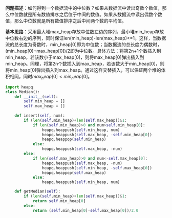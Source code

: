 **问题描述**：如何得到一个数据流中的中位数？如果从数据流中读出奇数个数值，那么中位数就是所有数值排序之后位于中间的数值。如果从数据流中读出偶数个数值，那么中位数就是所有数值排序之后中间两个数的平均值。

**基本思路**：采用最大堆max_heap存放中位数左边的序列，最小堆min_heap存放中位数右边的序列，同时保证len(min_heap)-len(max_heap)<=1。这样，当数据流的总长度为奇数时，min_heap[0]即为中位数；当数据流的总长度为偶数时，(min_heap[0]+max_heap[0])/2即为中位数。具体方法：将第2n+1个数插入到min_heap，若该数小于max_heap[0]，则将max_heap[0]弹出插入到min_heap。同理，将第2n个数插入到max_heap，若该数大于min_heap[0]，则将min_heap[0]弹出插入到max_heap。通过这样交替插入，可以保证两个堆的体积相同，同时$max_heap[0]<min_heap[0]$。
```python
import heapq
class Median():
    def __init__(self):
        self.min_heap = []
        self.max_heap = []
    
    def insert(self, num):
        if (len(self.min_heap)+len(self.max_heap))&1:
            if len(self.min_heap)>0 and num>self.min_heap[0]:
                heapq.heappush(self.min_heap, num)
                heapq.heappush(self.max_heap, -self.min_heap[0])
                heapq.heappop(self.min_heap)
            else:
                heapq.heappush(self.max_heap, -num)
        else:
            if len(self.max_heap)>0 and num<-self.max_heap[0]:
                heapq.heappush(self.max_heap, -num)
                heapq.heappush(self.min_heap, -self.max_heap[0])
                heapq.heappop(self.max_heap)
            else:
                heapq.heappush(self.min_heap, num)

    def getMedian(self):
        if (len(self.min_heap)+len(self.max_heap))&1:
            return self.min_heap[0]
        else:
            return (self.min_heap[0]-self.max_heap[0])/2.0
```